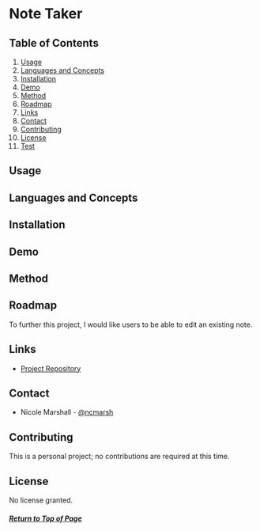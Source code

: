 # Note Taker



## Table of Contents

1. [Usage](#Usage)
1. [Languages and Concepts](#Languages-and-Concepts)
1. [Installation](#Installation)
1. [Demo](#Demo)
1. [Method](#Method)
1. [Roadmap](#Roadmap)
1. [Links](#Links)
1. [Contact](#Contact)
1. [Contributing](#Contributing)
1. [License](#License)
1. [Test](#Test)

## Usage



## Languages and Concepts



## Installation



## Demo



## Method



## Roadmap

To further this project, I would like users to be able to edit an existing note. 

## Links

- [Project Repository](https://github.com/ncmarsh/note_taker)

## Contact

- Nicole Marshall - [@ncmarsh](https://github.com/ncmarsh)

## Contributing

This is a personal project; no contributions are required at this time.

## License

No license granted.

##### [Return to Top of Page](#Note-Taker)